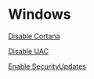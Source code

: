 
# Windows

[Disable Cortana](disableCortana)

[Disable UAC](disableUAC)

[Enable SecurityUpdates](enableUpdates)
